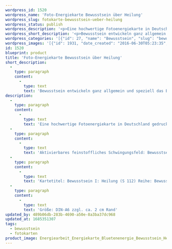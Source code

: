 ```yaml
---
wordpress_id: 1520
wordpress_name: 'Foto-Energiekarte Bewusstsein über Heilung'
wordpress_slug: fotokarte-bewusstsein-ueber-heilung
wordpress_status: publish
wordpress_description: '<p>Eine hochwertige Fotoenergiekarte in Deutschland gedruckt und in Handarbeit laminiert. Sie ist in Postkartengröße (DIN-A6) gut zu transportieren und kann auch auf den Körper aufgelegt werden.</p><p>Aktivierbares feinstoffliches Schwingungsfeld: Bewusstsein - Heilungsbewusstsein - Entwicklung - "Schwingungserhöhung" - Feinstofflichkeit erfahren: Entwicklung des eigenen Bewusstsein allgemein und speziell für das Bewusstsein über Heilung in inneren und äußeren Aspekten, im Detail sowie im ganzheitlichen Zusammenhang. Entwicklung der Fähigkeit zur Wahrnehmung und zur Lenkung feinstofflicher Energien.</p><p>Kartetitel: Bewusstsein I: Heilung (S 112) Reihe: Bewusstsein.</p><p>Größe: DIN-A6 zzgl. ca. 2 cm Rand<br />Andere Formate sind individuell für Sie innerhalb weniger Tage herstellbar. Bitte kontaktieren Sie uns hierfür unter <a href="mailto:info@elvedenverlag.de">info@elvedenverlag.de</a>.</p><p><a href="https://my.feenbaum.de/anwendung-energiebilder-foto-laminiert/">Anwendungshinweise</a></p>'
wordpress_short_description: '<p>Bewusstsein entwickeln ganz allgemein und speziell das Bewusstsein über Heilung<br /><em>Hinweis: Das Wasserzeichen „Elveden Verlag Energiebild“ wird nicht mit gedruckt</em></p>'
wordpress_categories: '[{"id": 27, "name": "Bewusstsein", "slug": "bewusstsein"}, {"id": 23, "name": "Fotokarten", "slug": "fotokarten"}]'
wordpress_images: '[{"id": 1931, "date_created": "2016-06-30T05:23:35", "date_created_gmt": "2016-06-30T01:23:35", "date_modified": "2016-06-30T05:23:35", "date_modified_gmt": "2016-06-30T01:23:35", "src": "https://my.feenbaum.de/wp-content/uploads/2016/06/Energiearbeit_Energiekarte_Bluetenenergie_Bewusstsein_Heilung_8x8Wjpg.jpg", "name": "Energiearbeit_Energiekarte_Bluetenenergie_Bewusstsein_Heilung_8x8Wjpg", "alt": ""}]'
id: 1520
blueprint: product
title: 'Foto-Energiekarte Bewusstsein über Heilung'
short_description:
  -
    type: paragraph
    content:
      -
        type: text
        text: 'Bewusstsein entwickeln ganz allgemein und speziell das Bewusstsein über Heilung'
description:
  -
    type: paragraph
    content:
      -
        type: text
        text: 'Eine hochwertige Fotoenergiekarte in Deutschland gedruckt und in Handarbeit laminiert. Sie ist in Postkartengröße (DIN-A6) gut zu transportieren und kann auch auf den Körper aufgelegt werden.'
  -
    type: paragraph
    content:
      -
        type: text
        text: 'Aktivierbares feinstoffliches Schwingungsfeld: Bewusstsein - Heilungsbewusstsein - Entwicklung - "Schwingungserhöhung" - Feinstofflichkeit erfahren: Entwicklung des eigenen Bewusstsein allgemein und speziell für das Bewusstsein über Heilung in inneren und äußeren Aspekten, im Detail sowie im ganzheitlichen Zusammenhang. Entwicklung der Fähigkeit zur Wahrnehmung und zur Lenkung feinstofflicher Energien.'
  -
    type: paragraph
    content:
      -
        type: text
        text: 'Kartetitel: Bewusstsein I: Heilung (S 112) Reihe: Bewusstsein.'
  -
    type: paragraph
    content:
      -
        type: text
        text: 'Größe: DIN-A6 zzgl. ca. 2 cm Rand'
updated_by: 489b06db-283b-4690-a50e-8a3ba37dc968
updated_at: 1685351307
tags:
  - bewusstsein
  - fotokarten
product_image: Energiearbeit_Energiekarte_Bluetenenergie_Bewusstsein_Heilung_8x8Wjpg.jpg
---
```

